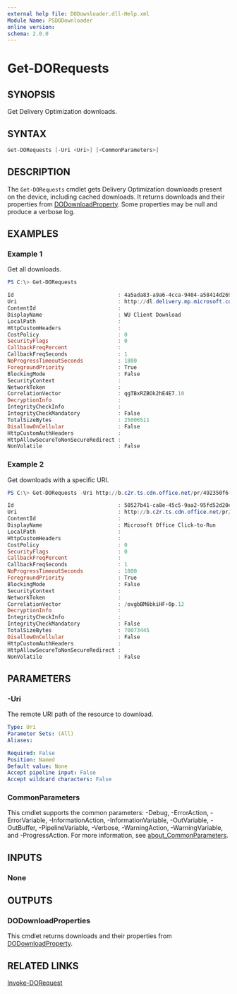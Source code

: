```yaml
---
external help file: DODownloader.dll-Help.xml
Module Name: PSDODownloader
online version:
schema: 2.0.0
---
```


# Get-DORequests

## SYNOPSIS

Get Delivery Optimization downloads.

## SYNTAX

```powershell
Get-DORequests [-Uri <Uri>] [<CommonParameters>]
```

## DESCRIPTION

The `Get-DORequests` cmdlet gets Delivery Optimization downloads present on the device, including cached downloads.
It returns downloads and their properties from [DODownloadProperty](https://learn.microsoft.com/en-us/windows/win32/api/deliveryoptimization/ne-deliveryoptimization-dodownloadproperty). Some properties may be null and produce a verbose log.

## EXAMPLES

### Example 1

Get all downloads.

```powershell
PS C:\> Get-DORequests

Id                                 : 4a5ada83-a9a6-4cca-9404-a58414d269a2
Uri                                : http://dl.delivery.mp.microsoft.com/filestreamingservice/files/52fa8751-747d-479d-8f22-e32730cc0eb1
ContentId                          : 
DisplayName                        : WU Client Download
LocalPath                          : 
HttpCustomHeaders                  : 
CostPolicy                         : 0
SecurityFlags                      : 0
CallbackFreqPercent                : 
CallbackFreqSeconds                : 1
NoProgressTimeoutSeconds           : 1800
ForegroundPriority                 : True
BlockingMode                       : False
SecurityContext                    : 
NetworkToken                       : 
CorrelationVector                  : qgTBxRZBOk2hE4E7.10
DecryptionInfo                     : 
IntegrityCheckInfo                 : 
IntegrityCheckMandatory            : False
TotalSizeBytes                     : 25006511
DisallowOnCellular                 : False
HttpCustomAuthHeaders              : 
HttpAllowSecureToNonSecureRedirect : 
NonVolatile                        : False
```

### Example 2

Get downloads with a specific URI.

```powershell
PS C:\> Get-DORequests -Uri http://b.c2r.ts.cdn.office.net/pr/492350f6-3a01-4f97-b9c0-c7c6ddf67d60/Office/Data/16.0.17531.20152/i640.c2rx

Id                                 : 50527b41-ca8e-45c5-9aa2-95fd52d20edb
Uri                                : http://b.c2r.ts.cdn.office.net/pr/492350f6-3a01-4f97-b9c0-c7c6ddf67d60/Office/Data/16.0.17531.20152/i640.c2rx
ContentId                          : 
DisplayName                        : Microsoft Office Click-to-Run
LocalPath                          : 
HttpCustomHeaders                  : 
CostPolicy                         : 0
SecurityFlags                      : 0
CallbackFreqPercent                : 
CallbackFreqSeconds                : 1
NoProgressTimeoutSeconds           : 1800
ForegroundPriority                 : True
BlockingMode                       : False
SecurityContext                    : 
NetworkToken                       : 
CorrelationVector                  : /ovgbBM6bkiHF+0p.12
DecryptionInfo                     : 
IntegrityCheckInfo                 : 
IntegrityCheckMandatory            : False
TotalSizeBytes                     : 70073445
DisallowOnCellular                 : False
HttpCustomAuthHeaders              : 
HttpAllowSecureToNonSecureRedirect : 
NonVolatile                        : False
```

## PARAMETERS

### -Uri

The remote URI path of the resource to download.

```yaml
Type: Uri
Parameter Sets: (All)
Aliases:

Required: False
Position: Named
Default value: None
Accept pipeline input: False
Accept wildcard characters: False
```

### CommonParameters

This cmdlet supports the common parameters: -Debug, -ErrorAction, -ErrorVariable, -InformationAction, -InformationVariable, -OutVariable, -OutBuffer, -PipelineVariable, -Verbose, -WarningAction, -WarningVariable, and -ProgressAction. For more information, see [about_CommonParameters](http://go.microsoft.com/fwlink/?LinkID=113216).

## INPUTS

### None

## OUTPUTS

### DODownloadProperties

This cmdlet returns downloads and their properties from [DODownloadProperty](https://learn.microsoft.com/en-us/windows/win32/api/deliveryoptimization/ne-deliveryoptimization-dodownloadproperty).

## RELATED LINKS

[Invoke-DORequest](Invoke-DORequest.md)
